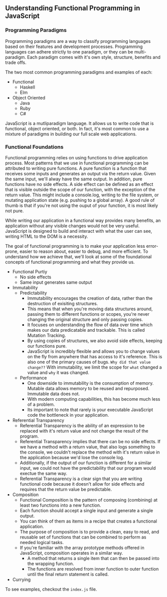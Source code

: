 ## Understanding Functional Programming in JavaScript

### Programming Paradigms

Programming paradigms are a way to classify programming languages based on their features and development processes. Programming languages can adhere strictly to one paradigm, or they can be multi-paradigm. Each paradigm comes with it's own style, structure, benefits and trade offs.

The two most common programming paradigms and examples of each:

* Functional
    * Haskell
    * Elm
* Object Oriented
    * Java
    * Ruby
    * C#

JavaScript is a mutliparadigm language. It allows us to write code that is functional, object oriented, or both. In fact, it's most common to use a mixture of paradigms in building our full scale web applications.

### Functional Foundations

Functional programming relies on using functions to drive application process. Most patterns that we use in functional programming can be attributed to writing pure functions. A pure function is a function that receives some inputs and generates an output via the return value. Given the same input, we'll alway have the same output. In addition, pure functions have no side effects. A side effect can be defined as an effect that is visible outside the scope of our function, with the exception of the return value. This might include a console.log, writing to the file system, or mutating application state (e.g. pushing to a global array). A good rule of thumb is that if you're not using the ouput of your function, it is most likely not pure.

While writing our application in a functional way provides many benefits, an application without any visible changes would not be very useful. JavaScript is designed to build and interact with what the user can see, writing HTML to the DOM is a necessity.

The goal of functional programming is to make your application less error-prone, easier to reason about, easier to debug, and more efficient. To understand how we achieve that, we'll look at some of the foundational concepts of functional programming and what they provide us.

* Functional Purtiy
    * No side effects
    * Same input generates same output
* Immutability
    * Predictability
        * Immutability encourages the creation of data, rather than the destruction of exisiting structures.
        * This means that when you're moving data structures around, passing them to different functions or scopes, you're never changing the original structure and only passing copies.
        * It focuses on understanding the flow of data over time which makes our data predicatable and trackable. This is called Mutation Tracking.
        * By using copies of structures, we also avoid side effects, keeping our functions pure.
        * JavaScript is incredibly flexible and allows you to change values on the fly from anywhere that has access to it's reference. This is also one of the primary causes of bugs. `Why did that value change??` With immutability, we limit the scope for `what` changed a value and `why` it was changed.
    * Performance
        * One downside to immutability is the consumption of memory. Mutable data allows memory to be reused and repurposed. Immutable data does not.
        * With modern computing capabilities, this has become much less of a problem.
        * Its important to note that rarely is your executable JavaScript code the bottleneck in your application.
* Referential Transparency
    * Referential Transparency is the ability of an expression to be replaced with it's return value and not change the result of the program.
    * Referential Transparency implies that there can be no side effects. If we have a method with a return value, that also logs something to the console, we couldn't replace the method with it's return value in the application because we'd lose the console log.
    * Additionally, if the output of our function is different for a similar input, we could not have the predictability that our program would exectue the same way.
    * Referential Transparency is a clear sign that you are writing functional code because it doesn't allow for side effects and requires that the return value be predictable.
* Composition
    * Functional Composition is the pattern of composing (combining) at least two functions into a new function.
    * Each function should accept a single input and generate a single output.
    * You can think of them as items in a recipe that creates a functional application.
    * The purpose of composition is to provide a clean, easy to read, and reusable set of functions that can be combined to perform as needed logical tasks.
    * If you're familiar with the array prototype methods offered in JavaScript, composition operates in a similar way.
        * A method that returns a single item that can then be passed into the wrapping function.
        * The functions are resolved from inner function to outer function until the final return statement is called.
* Currying

To see examples, checkout the `index.js` file.
